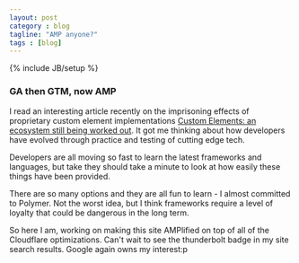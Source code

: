 ```yaml
---
layout: post
category : blog
tagline: "AMP anyone?"
tags : [blog]
---
```

{% include JB/setup %}

### GA then GTM, now AMP

I read an interesting article recently on the imprisoning effects of proprietary custom element implementations [Custom Elements: an ecosystem still being worked out](https://paul.kinlan.me/custom-elements-ecosystem/). It got me thinking about how developers have evolved through practice and testing of cutting edge tech.

Developers are all moving so fast to learn the latest frameworks and languages, but take they should take a minute to look at how easily these things have been provided.

There are so many options and they are all fun to learn - I almost committed to Polymer. Not the worst idea, but I think frameworks require a level of loyalty that could be dangerous in the long term.

So here I am, working on making this site AMPlified on top of all of the Cloudflare optimizations. Can't wait to see the thunderbolt badge in my site search results. Google again owns my interest:p